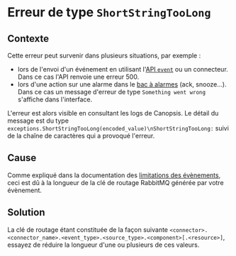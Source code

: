 # Erreur de type `ShortStringTooLong`

## Contexte

Cette erreur peut survenir dans plusieurs situations, par exemple :

- lors de l'envoi d'un événement en utilisant l'[API `event`](../guide-developpement/api/api-v2-event.md) ou un connecteur. Dans ce cas l'API renvoie une erreur 500.
- lors d'une action sur une alarme dans le [bac à alarmes](../guide-utilisation/interface/widgets/bac-a-alarmes/index.md) (ack, snooze…). Dans ce cas un message d'erreur de type `Something went wrong` s'affiche dans l'interface.

L'erreur est alors visible en consultant les logs de Canopsis. Le détail du message est du type `exceptions.ShortStringTooLong(encoded_value)\nShortStringTooLong:` suivi de la chaîne de caractères qui a provoqué l'erreur.

## Cause

Comme expliqué dans la documentation des [limitations des évènements](../guide-utilisation/limitations/index.md#limitation-des-evenements), ceci est dû à la longueur de la clé de routage RabbitMQ générée par votre évènement.

## Solution

La clé de routage étant constituée de la façon suivante `<connector>.<connector_name>.<event_type>.<source_type>.<component>[.<resource>]`, essayez de réduire la longueur d'une ou plusieurs de ces valeurs.
